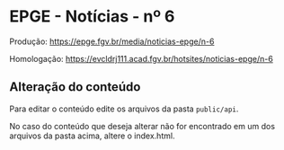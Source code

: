 
# EPGE - Notícias - nº 6

Produção: https://epge.fgv.br/media/noticias-epge/n-6

Homologação: https://evcldrj111.acad.fgv.br/hotsites/noticias-epge/n-6

## Alteração do conteúdo

Para editar o conteúdo edite os arquivos da pasta `public/api`.

No caso do conteúdo que deseja alterar não for encontrado em um dos arquivos da pasta acima, altere o index.html.